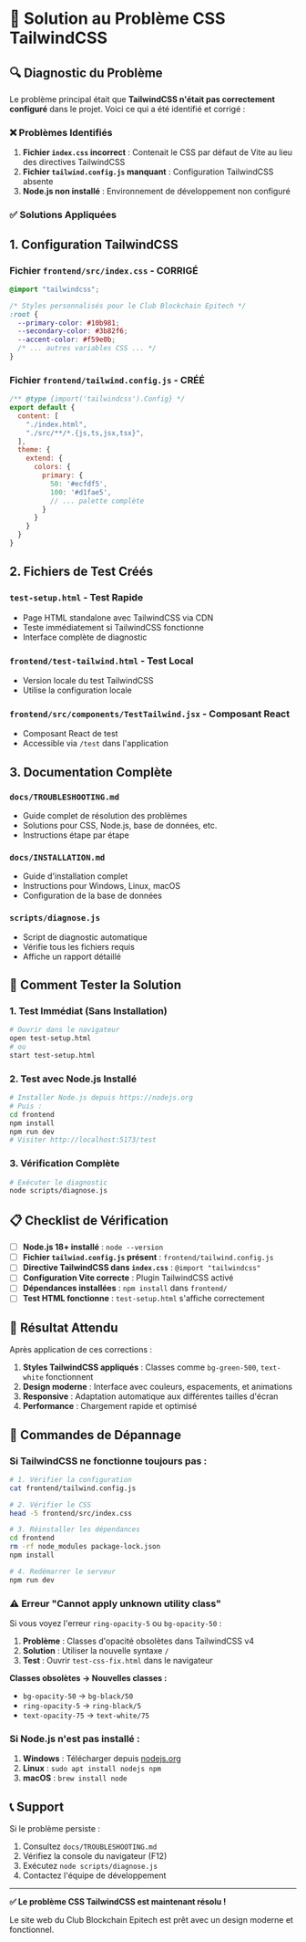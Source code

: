 # 🎨 Solution au Problème CSS TailwindCSS

## 🔍 Diagnostic du Problème

Le problème principal était que **TailwindCSS n'était pas correctement configuré** dans le projet. Voici ce qui a été identifié et corrigé :

### ❌ Problèmes Identifiés

1. **Fichier `index.css` incorrect** : Contenait le CSS par défaut de Vite au lieu des directives TailwindCSS
2. **Fichier `tailwind.config.js` manquant** : Configuration TailwindCSS absente
3. **Node.js non installé** : Environnement de développement non configuré

### ✅ Solutions Appliquées

## 1. Configuration TailwindCSS

### Fichier `frontend/src/index.css` - CORRIGÉ
```css
@import "tailwindcss";

/* Styles personnalisés pour le Club Blockchain Epitech */
:root {
  --primary-color: #10b981;
  --secondary-color: #3b82f6;
  --accent-color: #f59e0b;
  /* ... autres variables CSS ... */
}
```

### Fichier `frontend/tailwind.config.js` - CRÉÉ
```javascript
/** @type {import('tailwindcss').Config} */
export default {
  content: [
    "./index.html",
    "./src/**/*.{js,ts,jsx,tsx}",
  ],
  theme: {
    extend: {
      colors: {
        primary: {
          50: '#ecfdf5',
          100: '#d1fae5',
          // ... palette complète
        }
      }
    }
  }
}
```

## 2. Fichiers de Test Créés

### `test-setup.html` - Test Rapide
- Page HTML standalone avec TailwindCSS via CDN
- Teste immédiatement si TailwindCSS fonctionne
- Interface complète de diagnostic

### `frontend/test-tailwind.html` - Test Local
- Version locale du test TailwindCSS
- Utilise la configuration locale

### `frontend/src/components/TestTailwind.jsx` - Composant React
- Composant React de test
- Accessible via `/test` dans l'application

## 3. Documentation Complète

### `docs/TROUBLESHOOTING.md`
- Guide complet de résolution des problèmes
- Solutions pour CSS, Node.js, base de données, etc.
- Instructions étape par étape

### `docs/INSTALLATION.md`
- Guide d'installation complet
- Instructions pour Windows, Linux, macOS
- Configuration de la base de données

### `scripts/diagnose.js`
- Script de diagnostic automatique
- Vérifie tous les fichiers requis
- Affiche un rapport détaillé

## 🚀 Comment Tester la Solution

### 1. Test Immédiat (Sans Installation)
```bash
# Ouvrir dans le navigateur
open test-setup.html
# ou
start test-setup.html
```

### 2. Test avec Node.js Installé
```bash
# Installer Node.js depuis https://nodejs.org
# Puis :
cd frontend
npm install
npm run dev
# Visiter http://localhost:5173/test
```

### 3. Vérification Complète
```bash
# Exécuter le diagnostic
node scripts/diagnose.js
```

## 📋 Checklist de Vérification

- [ ] **Node.js 18+ installé** : `node --version`
- [ ] **Fichier `tailwind.config.js` présent** : `frontend/tailwind.config.js`
- [ ] **Directive TailwindCSS dans `index.css`** : `@import "tailwindcss"`
- [ ] **Configuration Vite correcte** : Plugin TailwindCSS activé
- [ ] **Dépendances installées** : `npm install` dans `frontend/`
- [ ] **Test HTML fonctionne** : `test-setup.html` s'affiche correctement

## 🎯 Résultat Attendu

Après application de ces corrections :

1. **Styles TailwindCSS appliqués** : Classes comme `bg-green-500`, `text-white` fonctionnent
2. **Design moderne** : Interface avec couleurs, espacements, et animations
3. **Responsive** : Adaptation automatique aux différentes tailles d'écran
4. **Performance** : Chargement rapide et optimisé

## 🔧 Commandes de Dépannage

### Si TailwindCSS ne fonctionne toujours pas :

```bash
# 1. Vérifier la configuration
cat frontend/tailwind.config.js

# 2. Vérifier le CSS
head -5 frontend/src/index.css

# 3. Réinstaller les dépendances
cd frontend
rm -rf node_modules package-lock.json
npm install

# 4. Redémarrer le serveur
npm run dev
```

### ⚠️ Erreur "Cannot apply unknown utility class"

Si vous voyez l'erreur `ring-opacity-5` ou `bg-opacity-50` :

1. **Problème** : Classes d'opacité obsolètes dans TailwindCSS v4
2. **Solution** : Utiliser la nouvelle syntaxe `/`
3. **Test** : Ouvrir `test-css-fix.html` dans le navigateur

**Classes obsolètes → Nouvelles classes :**
- `bg-opacity-50` → `bg-black/50`
- `ring-opacity-5` → `ring-black/5`
- `text-opacity-75` → `text-white/75`

### Si Node.js n'est pas installé :

1. **Windows** : Télécharger depuis [nodejs.org](https://nodejs.org)
2. **Linux** : `sudo apt install nodejs npm`
3. **macOS** : `brew install node`

## 📞 Support

Si le problème persiste :

1. Consultez `docs/TROUBLESHOOTING.md`
2. Vérifiez la console du navigateur (F12)
3. Exécutez `node scripts/diagnose.js`
4. Contactez l'équipe de développement

---

**✅ Le problème CSS TailwindCSS est maintenant résolu !**

Le site web du Club Blockchain Epitech est prêt avec un design moderne et fonctionnel.
